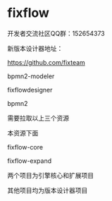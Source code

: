 fixflow
=======

开发者交流社区QQ群：152654373



新版本设计器地址：

https://github.com/fixteam

bpmn2-modeler

fixflowdesigner

bpmn2

需要拉取以上三个资源



本资源下面

fixflow-core

fixflow-expand

两个项目为引擎核心和扩展项目

其他项目均为版本设计器项目

